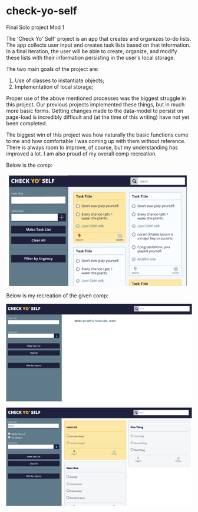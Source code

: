 # check-yo-self
Final Solo project Mod 1

The 'Check Yo' Self' project is an app that creates and organizes to-do lists.  The app collects user input and creates task lists based on that information.  In a final iteration, the user will be able to create, organize, and modify these lists with their information persisting in the user's local storage.  

The two main goals of the project are:
  1. Use of classes to instantiate objects;
  2. Implementation of local storage;

Proper use of the above mentioned processes was the biggest struggle in this project.  Our previous projects implemented these things, but in much more basic forms.  Getting changes made to the data-model to persist on page-load is incredibly difficult and (at the time of this writing) have not yet been completed.  

The biggest win of this project was how naturally the basic functions came to me and how comfortable I was coming up with them without reference.  There is always room to improve, of course, but my understanding has improved a lot.  I am also proud of my overall comp recreation.

Below is the comp:

![Given Comp](/screenshots/check-yo-self-comp.png)

Below is my recreation of the given comp:

![My Comp Empty](/screenshots/check-yo-self-screen-shot.png)

![My Comp Active](/screenshots/check-yo-self-active-page-screen-shot.png)


